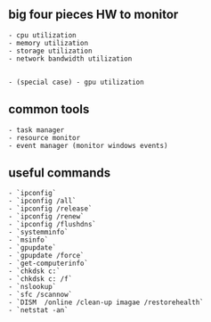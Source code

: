 ## big four pieces HW to monitor
    
    - cpu utilization
    - memory utilization
    - storage utilization
    - network bandwidth utilization


    - (special case) - gpu utilization


## common tools
    
    - task manager
    - resource monitor
    - event manager (monitor windows events)

## useful commands

    - `ipconfig`
    - `ipconfig /all`
    - `ipconfig /release`
    - `ipconfig /renew`
    - `ipconfig /flushdns`
    - `systemminfo`
    - `msinfo`
    - `gpupdate`
    - `gpupdate /force`
    - `get-computerinfo`
    - `chkdsk c:`
    - `chkdsk c: /f`
    - `nslookup`
    - `sfc /scannow`
    - `DISM  /online /clean-up imagae /restorehealth`
    - `netstat -an`